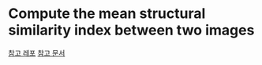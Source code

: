 # Compute the mean structural similarity index between two images

[참고 레포](https://github.com/scikit-image/scikit-image)
[참고 문서](https://scikit-image.org/docs/stable/api/skimage.metrics.html#structural-similarity)
